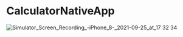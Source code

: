 # CalculatorNativeApp

![Simulator_Screen_Recording_-_iPhone_8_-_2021-09-25_at_17 32 34](https://user-images.githubusercontent.com/51968448/167384741-424a0865-abd1-40e9-8ca6-9ac7f846c719.gif)
